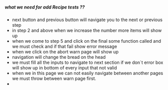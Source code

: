 ##### what we need for add Recipe tests ??

- next button and previous button will navigate you to the next or previous step
- in step 2 and above when we increase the number more items will show up
- when we come to step 5 and click on the final some function called and we must check and if that fail show error message
- when we click on the abort warn page will show up
- navigation will change the bread on the head
- we must fill all the  inputs to navigate to next section if we don`t error box will show up in bottom of every input that not valid 
- when we in this page we can not easily navigate between another pages we must throw between warn page first.
- 